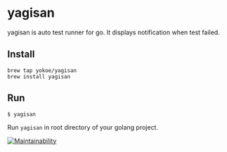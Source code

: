 # yagisan
yagisan is auto test runner for go. It displays notification when test failed.

## Install

```
brew tap yokoe/yagisan
brew install yagisan
```

## Run

```
$ yagisan
```

Run `yagisan` in root directory of your golang project.


[![Maintainability](https://api.codeclimate.com/v1/badges/02b61390e7c30c671eba/maintainability)](https://codeclimate.com/github/yokoe/yagisan/maintainability)
